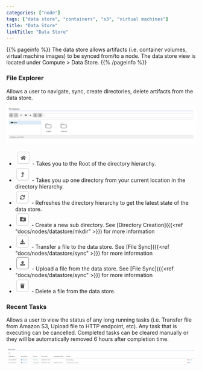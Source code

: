 ```yaml
---
categories: ["node"]
tags: ["data store", "containers", "s3", "virtual machines"]
title: "Data Store"
linkTitle: "Data Store"
---
```


{{% pageinfo %}}
The data store allows artifacts (i.e. container volumes, virtual machine images) to be synced from/to a node.  The data store view is located under Compute > Data Store.
{{% /pageinfo %}}

### File Explorer

Allows a user to navigate, sync, create directories, delete artifacts from the data store.

![img](file_explorer.png)

- ![img](home.png) - Takes you to the Root of the directory hierarchy.
- ![img](back.png) - Takes you up one directory from your current location in the directory hierarchy.
- ![img](refresh.png) - Refreshes the directory hierarchy to get the latest state of the data store.
- ![img](create_dir.png) - Create a new sub directory. See [Directory Creation]({{<ref "docs/nodes/datastore/mkdir" >}}) for more information
- ![img](sync.png) - Transfer a file to the data store. See [File Sync]({{<ref "docs/nodes/datastore/sync" >}}) for more information
- ![img](upload.png) - Upload a file from the data store. See [File Sync]({{<ref "docs/nodes/datastore/sync" >}}) for more information
- ![img](delete.png) - Delete a file from the data store.


### Recent Tasks

Allows a user to view the status of any long running tasks (i.e. Transfer file from Amazon S3, Upload file to HTTP endpoint, etc).  Any task that is executing can be cancelled.  Completed tasks can be cleared manually or they will be automatically removed 6 hours after completion time.

![img](recent_tasks.png)



